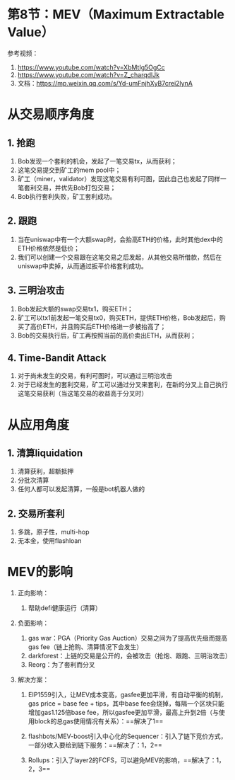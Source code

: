 # 第8节：MEV（Maximum Extractable Value）

参考视频：

1. https://www.youtube.com/watch?v=XbMtIg5OgCc
2. https://www.youtube.com/watch?v=Z_charqdlJk
3. 文档：https://mp.weixin.qq.com/s/Yd-umFnjhXyB7crei2lynA

# 从交易顺序角度

## 1. 抢跑

1. Bob发现一个套利的机会，发起了一笔交易tx，从而获利；
2. 这笔交易提交到矿工的mem pool中；
3. 矿工（miner，validator）发现这笔交易有利可图，因此自己也发起了同样一笔套利交易，并优先Bob打包交易；
4. Bob执行套利失败，矿工套利成功。



## 2. 跟跑

1. 当在uniswap中有一个大额swap时，会抬高ETH的价格，此时其他dex中的ETH价格依然是低价；
2. 我们可以创建一个交易跟在这笔交易之后发起，从其他交易所借款，然后在uniswap中卖掉，从而通过扳平价格套利成功。



## 3. 三明治攻击

1. Bob发起大额的swap交易tx1，购买ETH；
2. 矿工可以tx1前发起一笔交易tx0，购买ETH，提供ETH价格，Bob发起后，购买了高价ETH，并且购买后ETH价格进一步被抬高了；
3. Bob的交易执行后，矿工再按照当前的高价卖出ETH，从而获利；



## 4. Time-Bandit Attack

1. 对于尚未发生的交易，有利可图时，可以通过三明治攻击
2. 对于已经发生的套利交易，矿工可以通过分叉来套利，在新的分叉上自己执行这笔交易获利（当这笔交易的收益高于分叉时）

# 从应用角度

## 1. 清算liquidation

1. 清算获利，超额抵押
2. 分批次清算
3. 任何人都可以发起清算，一般是bot机器人做的



## 2. 交易所套利

1. 多跳，原子性，multi-hop
2. 无本金，使用flashloan

# MEV的影响

1. 正向影响：

   1. 帮助defi健康运行（清算）

2. 负面影响：

   1. gas war：PGA（Priority Gas Auction）交易之间为了提高优先级而提高gas fee（链上抢购、清算情况下会发生）
   2. darkforest：上链的交易是公开的，会被攻击（抢炮、跟跑、三明治攻击）
   3. Reorg：为了套利而分叉

3. 解决方案：

   1. EIP1559引入，让MEV成本变高，gasfee更加平滑，有自动平衡的机制，gas price = base fee + tips，其中base fee会烧掉，每隔一个区块只能增加gas1.125倍base fee，所以gasfee更加平滑，最高上升到2倍（与使用block的总gas使用情况有关系）：==解决了1==

   2. flashbots/MEV-boost引入中心化的Sequencer：引入了链下竞价方式，一部分收入要给到链下服务：==解决了：1，2==

   3. Rollups：引入了layer2的FCFS，可以避免MEV的影响，==解决了：1，2，3==

      